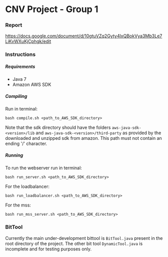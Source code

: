 # CNV Project - Group 1

### Report

https://docs.google.com/document/d/10gtuVZq2Gyty4lxQBokVya3Mb3Le7LiKvWXuKjCphgk/edit

### Instructions

##### Requirements

- Java 7
- Amazon AWS SDK

##### Compiling

Run in terminal:

```
bash compile.sh <path_to_AWS_SDK_directory>
```

Note that the sdk directory should have the folders `aws-java-sdk-<version>/lib`
and `aws-java-sdk-<version>/third-party` as provided by the downloaded and unzipped sdk from amazon.
This path must not contain an ending '/' character.


##### Running

To run the webserver run in terminal:

```
bash run_server.sh <path_to_AWS_SDK_directory>
```

For the loadbalancer:

```
bash run_loadbalancer.sh <path_to_AWS_SDK_directory>
```

For the mss:

```
bash run_mss_server.sh <path_to_AWS_SDK_directory>
```

### BitTool

Currently the main under-development bittool is `BitTool.java` present in the root directory of the project. 
The other bit tool `DynamicTool.java` is incomplete and for testing purposes only.